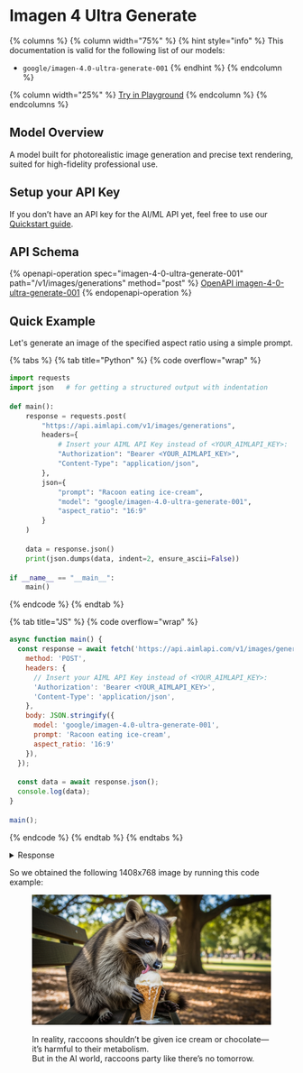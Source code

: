 # Imagen 4 Ultra Generate

{% columns %}
{% column width="75%" %}
{% hint style="info" %}
This documentation is valid for the following list of our models:

* `google/imagen-4.0-ultra-generate-001`
{% endhint %}
{% endcolumn %}

{% column width="25%" %}
<a href="https://aimlapi.com/app/?model=google/imagen-4.0-ultra-generate-001&#x26;mode=image" class="button primary">Try in Playground</a>
{% endcolumn %}
{% endcolumns %}

## Model Overview <a href="#model-overview" id="model-overview"></a>

A model built for photorealistic image generation and precise text rendering, suited for high-fidelity professional use.

## Setup your API Key <a href="#setup-your-api-key" id="setup-your-api-key"></a>

If you don’t have an API key for the AI/ML API yet, feel free to use our [Quickstart guide](https://docs.aimlapi.com/quickstart/setting-up).

## API Schema

{% openapi-operation spec="imagen-4-0-ultra-generate-001" path="/v1/images/generations" method="post" %}
[OpenAPI imagen-4-0-ultra-generate-001](https://raw.githubusercontent.com/aimlapi/api-docs/refs/heads/main/docs/api-references/image-models/Google/imagen-4.0-ultra-generate-001.json)
{% endopenapi-operation %}

## Quick Example

Let's generate an image of the specified aspect ratio using a simple prompt.

{% tabs %}
{% tab title="Python" %}
{% code overflow="wrap" %}
```python
import requests
import json   # for getting a structured output with indentation

def main():
    response = requests.post(
        "https://api.aimlapi.com/v1/images/generations",
        headers={
            # Insert your AIML API Key instead of <YOUR_AIMLAPI_KEY>:
            "Authorization": "Bearer <YOUR_AIMLAPI_KEY>",
            "Content-Type": "application/json",
        },
        json={
            "prompt": "Racoon eating ice-cream",
            "model": "google/imagen-4.0-ultra-generate-001",
            "aspect_ratio": "16:9"
        }
    )

    data = response.json()
    print(json.dumps(data, indent=2, ensure_ascii=False))

if __name__ == "__main__":
    main()
```
{% endcode %}
{% endtab %}

{% tab title="JS" %}
{% code overflow="wrap" %}
```javascript
async function main() {
  const response = await fetch('https://api.aimlapi.com/v1/images/generations', {
    method: 'POST',
    headers: {
      // Insert your AIML API Key instead of <YOUR_AIMLAPI_KEY>:
      'Authorization': 'Bearer <YOUR_AIMLAPI_KEY>',
      'Content-Type': 'application/json',
    },
    body: JSON.stringify({
      model: 'google/imagen-4.0-ultra-generate-001',
      prompt: 'Racoon eating ice-cream',
      aspect_ratio: '16:9'
    }),
  });

  const data = await response.json();
  console.log(data);
}

main();
```
{% endcode %}
{% endtab %}
{% endtabs %}

<details>

<summary>Response</summary>

{% code overflow="wrap" %}
```json5
{
  "data": [
    {
      "mime_type": "image/png",
      "url": "https://cdn.aimlapi.com/generations/guepard/1758237214798-b22381b0-cc4c-466c-92f4-c3b2531d7ebf.png",
      "prompt": "A curious raccoon sitting upright on a park bench, intently focused on licking a melting scoop of vanilla ice cream in a waffle cone. The raccoon has its small paws wrapped around the cone, and a tiny bit of ice cream is smeared on its nose and whiskers. The fur is ruffled and slightly damp from the treat. The park setting is sunny with dappled light filtering through the leaves of a large oak tree in the background. Autumn leaves are scattered on the ground near the bench. The ice cream is dripping slightly down the cone, and a small puddle is forming on the wooden bench. The image is captured at eye level with the raccoon."
    }
  ],
  "meta": {
    "usage": {
      "tokens_used": 126000
    }
  }
}
```
{% endcode %}

</details>

So we obtained the following 1408x768 image by running this code example:

<figure><img src="../../../.gitbook/assets/1758237214798-b22381b0-cc4c-466c-92f4-c3b2531d7ebf.png" alt=""><figcaption><p>In reality, raccoons shouldn’t be given ice cream or chocolate—it’s harmful to their metabolism. <br>But in the AI world, raccoons party like there’s no tomorrow.</p></figcaption></figure>
